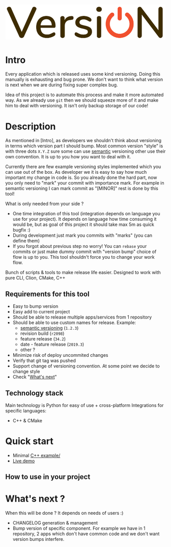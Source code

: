 # ![VersiON](./VersiON-logo.svg)

# Intro
Every application which is released uses some kind versioning. Doing this manually is exhausting and
bug prone. We don't want to think what version is next when we are during fixing super complex bug.

Idea of this project is to automate this process and make it more automated way. As we already use
`git` then we should squeeze more of it and make him to deal with versioning. It isn't only backup
storage of our code!

# Description
As mentioned in [Intro], as developers we shouldn't think about versioning in terms which version
part I should bump. Most common version "style" is with three dots `X.Y.Z` sure some can use
[semantic]() versioning other use their own convention. It is up to you how you want to deal with
it.

Currently there are few example versioning styles implemented which you can use out of the box.
As developer we it is easy to say how much important my change in code is. So you already done
the hard part, now you only need to "mark" your commit with importance mark. For example in semantic
versioning I can mark commit as "[MINOR]" rest is done by this tool!

What is only needed from your side ?
- One time integration of this tool (integration depends on language you use for your project).
It depends on language how time consuming it would be, but as goal of this project it should take
max 5m as quick bugfix :)
- During development just mark you commits with "marks" (you can define them)
- If you forgot about previous step no worry! You can `rebase` your commits or just make dummy
commit with "version bump" choice of flow is up to you. This tool shouldn't force you to change
your work flow.



Bunch of scripts & tools to make release life easier.
Designed to work with pure CLI, Clion, CMake, C++

## Requirements for this tool

- Easy to bump version
- Easy add to current project
- Should be able to release multiple apps/services from 1 repository
- Should be able to use custom names for release. Example:
	- [semantic versioning](https://semver.org/) (`1.2.3`)
	- revision build (`r2098`)
	- feature release (`34.2`)
	- date - feature release (`2019.3`)
	- other ?
- Minimize risk of deploy uncommited changes
- Verify that git tag was pushed
- Support change of versioning convention. At some point we decide to change style
- Check "[What's next](#What's-next-?)"

## Technology stack
Main technology is Python for easy of use + cross-platform
Integrations for specific languages:
- C++ & CMake

# Quick start

- Minimal [C++ example/](cpp/README.md)
- [Live demo](https://TODO)

## How to use in your project


# What's next ?
When this will be done ? It depends on needs of users :)
- CHANGELOG generation & management
- Bump version of specific component. For example we have in 1 repository, 2 apps which don't
have common code and we don't want version bumps interfere.
